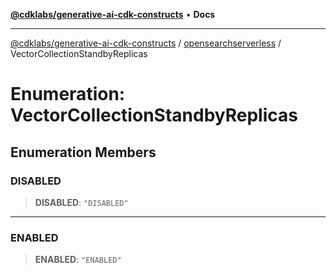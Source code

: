 [**@cdklabs/generative-ai-cdk-constructs**](../../../README.md) • **Docs**

***

[@cdklabs/generative-ai-cdk-constructs](../../../README.md) / [opensearchserverless](../README.md) / VectorCollectionStandbyReplicas

# Enumeration: VectorCollectionStandbyReplicas

## Enumeration Members

### DISABLED

> **DISABLED**: `"DISABLED"`

***

### ENABLED

> **ENABLED**: `"ENABLED"`
